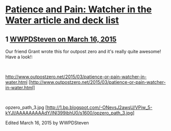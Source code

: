 # [Patience and Pain: Watcher in the Water article and deck list](https://community.fantasyflightgames.com/topic/138016-patience-and-pain-watcher-in-the-water-article-and-deck-list/)

## 1 [WWPDSteven on March 16, 2015](https://community.fantasyflightgames.com/topic/138016-patience-and-pain-watcher-in-the-water-article-and-deck-list/?do=findComment&comment=1491825)

Our friend Grant wrote this for outpost zero and it's really quite awesome! Have a look!:

 

http://www.outpostzero.net/2015/03/patience-or-pain-watcher-in-water.html [http://www.outpostzero.net/2015/03/patience-or-pain-watcher-in-water.html]

 

opzero_path_3.jpg [http://1.bp.blogspot.com/-ONevsJ2awsU/VPiw_5-kYJI/AAAAAAAAAdY/lNl399ibhU0/s1600/opzero_path_3.jpg]

Edited March 16, 2015 by WWPDSteven

